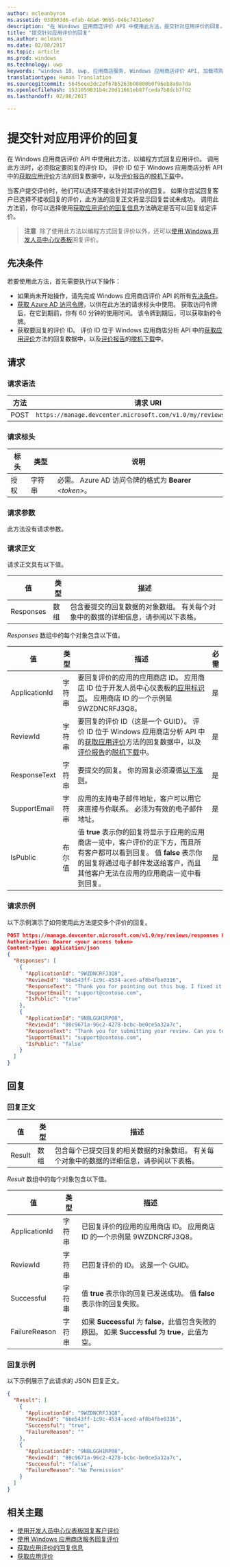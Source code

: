 ```yaml
---
author: mcleanbyron
ms.assetid: 038903d6-efab-4da6-96b5-046c7431e6e7
description: "在 Windows 应用商店评价 API 中使用此方法，提交针对应用评价的回复。"
title: "提交针对应用评价的回复"
ms.author: mcleans
ms.date: 02/08/2017
ms.topic: article
ms.prod: windows
ms.technology: uwp
keywords: "windows 10, uwp, 应用商店服务, Windows 应用商店评价 API, 加载项购置"
translationtype: Human Translation
ms.sourcegitcommit: 5645eee3dc2ef67b5263b08800b0f96eb8a0a7da
ms.openlocfilehash: 1531059831b4c20d11661eb87fceda7b8dcb7f02
ms.lasthandoff: 02/08/2017

---
```


# <a name="submit-responses-to-app-reviews"></a>提交针对应用评价的回复


在 Windows 应用商店评价 API 中使用此方法，以编程方式回复应用评价。 调用此方法时，必须指定要回复的评价 ID。 评价 ID 位于 Windows 应用商店分析 API 中的[获取应用评价](get-app-reviews.md)方法的回复数据中，以及[评价报告](../publish/reviews-report.md)的[脱机下载](../publish/download-analytic-reports.md)中。

当客户提交评价时，他们可以选择不接收针对其评价的回复。 如果你尝试回复客户已选择不接收回复的评价，此方法的回复正文将显示回复尝试未成功。 调用此方法前，你可以选择使用[获取应用评价的回复信息](get-response-info-for-app-reviews.md)方法确定是否可以回复给定评价。

>**注意**&nbsp;&nbsp;除了使用此方法以编程方式回复评价以外，还可以[使用 Windows 开发人员中心仪表板](../publish/respond-to-customer-reviews.md)回复评价。

## <a name="prerequisites"></a>先决条件

若要使用此方法，首先需要执行以下操作：

* 如果尚未开始操作，请先完成 Windows 应用商店评价 API 的所有[先决条件](respond-to-reviews-using-windows-store-services.md#prerequisites)。
* [获取 Azure AD 访问令牌](respond-to-reviews-using-windows-store-services.md#obtain-an-azure-ad-access-token)，以供在此方法的请求标头中使用。 获取访问令牌后，在它到期前，你有 60 分钟的使用时间。 该令牌到期后，可以获取新的令牌。
* 获取要回复的评价 ID。 评价 ID 位于 Windows 应用商店分析 API 中的[获取应用评价](get-app-reviews.md)方法的回复数据中，以及[评价报告](../publish/reviews-report.md)的[脱机下载](../publish/download-analytic-reports.md)中。

## <a name="request"></a>请求

### <a name="request-syntax"></a>请求语法

| 方法 | 请求 URI                                                      |
|--------|------------------------------------------------------------------|
| POST    | ```https://manage.devcenter.microsoft.com/v1.0/my/reviews/responses``` |

<span/> 

### <a name="request-header"></a>请求标头

| 标头        | 类型   | 说明                                                                 |
|---------------|--------|-----------------------------------------------------------------------------|
| 授权 | 字符串 | 必需。 Azure AD 访问令牌的格式为 **Bearer** &lt;*token*&gt;。 |

<span/> 

### <a name="request-parameters"></a>请求参数

此方法没有请求参数。

<span/> 

### <a name="request-body"></a>请求正文

请求正文具有以下值。

| 值        | 类型   | 描述                                                                 |
|---------------|--------|-----------------------------------------|
| Responses | 数组 | 包含要提交的回复数据的对象数组。 有关每个对象中的数据的详细信息，请参阅以下表格。 |

*Responses* 数组中的每个对象包含以下值。

| 值        | 类型   | 描述           |  必需  |
|---------------|--------|-----------------------------|-----|
| ApplicationId | 字符串 |  要回复评价的应用的应用商店 ID。 应用商店 ID 位于开发人员中心仪表板的[应用标识页](../publish/view-app-identity-details.md)。 应用商店 ID 的一个示例是 9WZDNCRFJ3Q8。   |  是  |
| ReviewId | 字符串 |  要回复的评价 ID（这是一个 GUID）。 评价 ID 位于 Windows 应用商店分析 API 中的[获取应用评价](get-app-reviews.md)方法的回复数据中，以及[评价报告](../publish/reviews-report.md)的[脱机下载](../publish/download-analytic-reports.md)中。   |  是  |
| ResponseText | 字符串 | 要提交的回复。 你的回复必须遵循[以下准则](../publish/respond-to-customer-reviews.md#guidelines-for-responses)。   |  是  |
| SupportEmail | 字符串 | 应用的支持电子邮件地址，客户可以用它来直接与你联系。 必须为有效的电子邮件地址。     |  是  |
| IsPublic | 布尔值 |  值 **true** 表示你的回复将显示于应用的应用商店一览中，客户评价的正下方，而且所有客户都可以看到回复。 值 **false** 表示你的回复将通过电子邮件发送给客户，而且其他客户无法在应用的应用商店一览中看到回复。     |  是  |

### <a name="request-example"></a>请求示例

以下示例演示了如何使用此方法提交多个评价的回复。

```json
POST https://manage.devcenter.microsoft.com/v1.0/my/reviews/responses HTTP/1.1
Authorization: Bearer <your access token>
Content-Type: application/json
{
  "Responses": [
    {
      "ApplicationId": "9WZDNCRFJ3Q8",
      "ReviewId": "6be543ff-1c9c-4534-aced-af8b4fbe0316",
      "ResponseText": "Thank you for pointing out this bug. I fixed it and published an update, you should have the fix soon",
      "SupportEmail": "support@contoso.com",
      "IsPublic": "true"
    },
    {
      "ApplicationId": "9NBLGGH1RP08",
      "ReviewId": "80c9671a-96c2-4278-bcbc-be0ce5a32a7c",
      "ResponseText": "Thank you for submitting your review. Can you tell more about what you were doing in the app when it froze? Thanks very much for your help.",
      "SupportEmail": "support@contoso.com",
      "IsPublic": "false"
    }
  ]
}
```

## <a name="response"></a>回复

### <a name="response-body"></a>回复正文

| 值        | 类型   | 描述            |
|---------------|--------|---------------------|
| Result | 数组 | 包含每个已提交回复的相关数据的对象数组。 有关每个对象中的数据的详细信息，请参阅以下表格。  |

*Result* 数组中的每个对象包含以下值。

| 值        | 类型   | 描述                                                                 |
|---------------|--------|-----------------------------------------------|
| ApplicationId | 字符串 |  已回复评价的应用的应用商店 ID。 应用商店 ID 的一个示例是 9WZDNCRFJ3Q8。   |
| ReviewId | 字符串 |  已回复评价的 ID。 这是一个 GUID。   |
| Successful | 字符串 | 值 **true** 表示你的回复已发送成功。 值 **false** 表示你的回复失败。    |
| FailureReason | 字符串 | 如果 **Successful** 为 **false**，此值包含失败的原因。 如果 **Successful** 为 **true**，此值为空。      |

### <a name="response-example"></a>回复示例

以下示例展示了此请求的 JSON 回复正文。

```json
{
  "Result": [
    {
      "ApplicationId": "9WZDNCRFJ3Q8",
      "ReviewId": "6be543ff-1c9c-4534-aced-af8b4fbe0316",
      "Successful": "true",
      "FailureReason": ""
    },
    {
      "ApplicationId": "9NBLGGH1RP08",
      "ReviewId": "80c9671a-96c2-4278-bcbc-be0ce5a32a7c",
      "Successful": "false",
      "FailureReason": "No Permission"
    }
  ]
}
```

## <a name="related-topics"></a>相关主题

* [使用开发人员中心仪表板回复客户评价](../publish/respond-to-customer-reviews.md)
* [使用 Windows 应用商店服务回复评价](respond-to-reviews-using-windows-store-services.md)
* [获取应用评价的回复信息](get-response-info-for-app-reviews.md)
* [获取应用评价](get-app-reviews.md)


